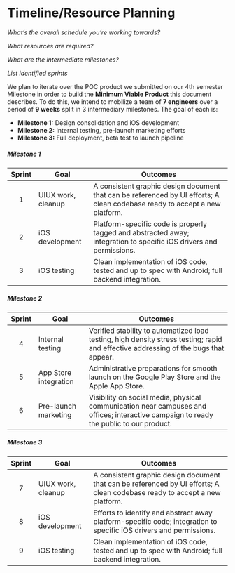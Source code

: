 # Timeline/Resource Planning

*What’s the overall schedule you’re working towards?*

*What resources are required?*

*What are the intermediate milestones?*

*List identified sprints*

We plan to iterate over the POC product we submitted on our 4th semester Milestone in order to build the **Minimum Viable Product** this document describes. To do this, we intend to mobilize a team of **7 engineers**
over a period of **9 weeks** split in 3 intermediary milestones. The goal of each is: 

 - **Milestone 1:** Design consolidation and iOS development
 - **Milestone 2:** Internal testing, pre-launch marketing efforts
 - **Milestone 3:** Full deployment, beta test to launch pipeline

##### Milestone 1
  
  |Sprint          |Goal                            | Outcomes                                                                                                                    |
  |:--------------:|--------------------------------|-----------------------------------------------------------------------------------------------------------------------------|
  |1               | UIUX work, cleanup             | A consistent graphic design document that can be referenced by UI efforts; A clean codebase ready to accept a new platform. |
  |2               | iOS development                | Platform-specific code is properly tagged and abstracted away; integration to specific iOS drivers and permissions.         |
  |3               | iOS testing                    | Clean implementation of iOS code, tested and up to spec with Android; full backend integration.                             |

##### Milestone 2

  |Sprint          |Goal                            | Outcomes                                                                                                                               |
  |:--------------:|--------------------------------|----------------------------------------------------------------------------------------------------------------------------------------|
  |4               | Internal testing               | Verified stability to automatized load testing, high density stress testing; rapid and effective addressing of the bugs that appear.   |
  |5               | App Store integration          | Administrative preparations for smooth launch on the Google Play Store and the Apple App Store.                                        |
  |6               | Pre-launch marketing           | Visibility on social media, physical communication near campuses and offices; interactive campaign to ready the public to our product. |

##### Milestone 3

  |Sprint          |Goal                            | Outcomes                                                                                                                    |
  |:--------------:|--------------------------------|-----------------------------------------------------------------------------------------------------------------------------|
  |7               | UIUX work, cleanup             | A consistent graphic design document that can be referenced by UI efforts; A clean codebase ready to accept a new platform. |
  |8               | iOS development                | Efforts to identify and abstract away platform-specific code; integration to specific iOS drivers and permissions.          |
  |9               | iOS testing                    | Clean implementation of iOS code, tested and up to spec with Android; full backend integration.                             |
